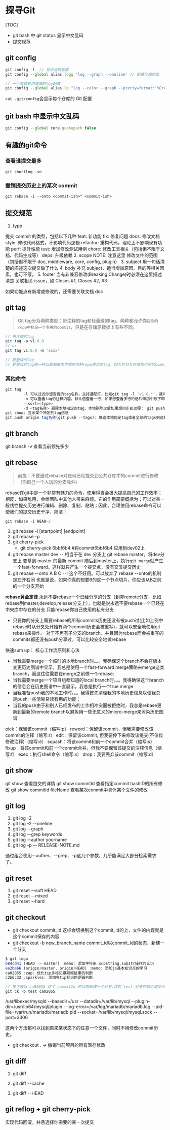 # 探寻Git

[TOC]

* git bash 中 git status 显示中文乱码
* 提交规范

## git config

```js
git config -l  // 显示当前配置
git config --global alias.logg 'log --graph --oneline' // 配置全局别面
```

```js
// 一个有趣有用炫酷的log配置
git config --global alias.lg "log --color --graph --pretty=format:'%Cred%h%Creset -%C(yellow)%d%Creset %s %Cgreen(%cr) %C(bold blue)<%an>%Creset' --abbrev-commit"
```

`cat .git/config`会显示每个仓库的 Git 配置

## git bash 中显示中文乱码

```js
git config --global core.quotepath false
```

## 有趣的git命令

### 查看谁提交最多

`git shortlog -sn`

### 撤销提交历史上的某次 commit

`git rebase -i --onto <commit-ish>^ <commit-ish>`

## 提交规范

1. type

提交 commit 的类型，包括以下几种
feat: 新功能
fix: 修复问题
docs: 修改文档
style: 修改代码格式，不影响代码逻辑
refactor: 重构代码，理论上不影响现有功能
perf: 提升性能
test: 增加修改测试用例
chore: 修改工具相关（包括但不限于文档、代码生成等）
deps: 升级依赖
2. scope  NOTE:  注意这里
修改文件的范围（包括但不限于 doc, middleware, core, config, plugin）
3. subject
用一句话清楚的描述这次提交做了什么
4. body
补充 subject，适当增加原因、目的等相关因素，也可不写。
5. footer
当有非兼容修改(Breaking Change)时必须在这里描述清楚
关联相关 issue，如 Closes #1, Closes #2, #3

如果功能点有新增或修改的，还需要关联文档 doc

## git tag

> Git tag分为两种类型：带注释的tag和轻量级的tag。两种都允许你`在你的repo中标记一个专用的commit`，只是在存储原数据上有些不同。

```js
// 带注释的tag
git tag -a v1.0.0
// or
git tag v1.0.0 -m 'xxxx'

// 轻量级的tag
// 轻量级的tag是一种以最简单地方式在你的repo里添加tag，因为它只会存储你引用的commit的hash值。只要不使用上述的参数-a、-m、-s创建出来的就都是这种类型tag。
```

### 其他命令

```js
git tag
        -l 可以过滤你想查看的tag名称，支持通配符，比如git tag -l 'v1.0.*'，就可以查看v1.0.*的所有存在的tag
        -n 可以查看tag的注释内容，默认值查看一行，如果想查看多行的话后面加个数字即可，比如：-n3。
        --sort=<type>
        -d <tag名称> 删除本地指定的tag，本地删除之后如果想同步到远程： git push origin :tag名称
git show: 显示某个特定的tag信息
git push origin tag名称(git push --tags): 推送本地指定tag或者全部的tags到远程
```

## git branch

git branch -v 查看当前领先多少

## git rebase

> 前提：不要通过rebase对任何已经提交到公共仓库中的commit进行修改（你自己一个人玩的分支除外）

rebase在git中是一个非常有魅力的命令，使用得当会极大提高自己的工作效率；相反，如果乱用，会给团队中其他人带来麻烦。它的作用简要概括为：可以对某一段线性提交历史进行编辑、删除、复制、粘贴；因此，合理使用rebase命令可以使我们的提交历史干净、简洁！

```js
git rebase -i HEAD~2
```

1. git rebase -i [startpoint] [endpoint]
2. git rebase -p
3. git cherry-pick
    * git cherry-pick 6bbf6b4 #将commit6bbf6b4 应用到dev02上
4. git rebase master dev -- 相当于在 dev 分支上 git rebase master。将dev分支上 变基到 master 的最新 commit
    随后到master上，执行`git merge`就产生一个fast-forward。这样就只产生一个提交点，没有交叉提交历史
5. git rebase --onto A B C  --! 这个不好用。可以放弃了
    rebase --onto的机制是左开右闭
    也就是说，如果你真的想要B的这一个节点切片，你应该从B之前的一个分支开始

**rebase黄金定律**
永远不要rebase一个已经分享的分支（到非remote分支，比如rebase到master,develop,release分支上），也就是说永远不要rebase一个已经在中央库中存在的分支.只能rebase你自己使用的私有分支

* 只要你的分支上需要rebase的所有commits历史还没有被push过(比如上例中rebase时从分叉处开始有两个commit历史会被重写)，就可以安全地使用git rebase来操作。
    对于不再有子分支的branch，并且因为rebase而会被重写的commits都还没有push分享过，可以比较安全地做rebase

快速sum up： 核心工作流原则和心法

* 当我需要merge一个临时的本地branch时。。。我确保这个branch不会在版本变更历史图谱中显示，我总是使用一个fast-forward merge策略来merge这类branch，而这往往需要在merge之前做一个rebase;
* 当我需要merge一个项目组都知道的local branch时。。。我得确保这个branch的信息会在历史图谱中一直展示，我总是执行一个true merge
* 当我准备push我的本地工作时。。。我得首先清理我的本地历史信息以便我总是push一些清晰易读有用的功能；
* 当我的push由于和别人已经发布的工作相冲突而被拒绝时，我总是rebase更新到最新的remote branch以避免用一些无意义的micro-merge来污染历史图谱

pick：保留该commit（缩写:p）
reword：保留该commit，但我需要修改该commit的注释（缩写:r）
edit：保留该commit, 但我要停下来修改该提交(不仅仅修改注释)（缩写:e）
squash：将该commit和前一个commit合并（缩写:s）
fixup：将该commit和前一个commit合并，但我不要保留该提交的注释信息（缩写:f）
exec：执行shell命令（缩写:x）
drop：我要丢弃该commit（缩写:d）

## git show

git show 查看提交的详情
git show commitId 查看指定commit hashID的所有修改
git show commitId fileName 查看某次commit中具体某个文件的修改

## git log

1. git log -2
2. git log -2 --oneline
3. git log --graph
4. git log --grep keywords
5. git log --author yourname
6. git log -p -- RELEASE-NOTE.md

通过组合使用--auther、--grep、-p这几个参数，几乎能满足大部分检索需求了。

## git reset

1. git reset --soft HEAD
2. git reset --mixed
3. git reset --hard

## git checkout

* git checkout commit_id 这样会切换到这个commit_id的上，文件的内容就是这个commit保存的内容
* git checkout -b new_branch_name commit_id以commit_id的状态，新建一个分支

```js
$ git logo
b84cd41 (HEAD -> master) :memo: 添加字符串 substring,substr操作的认识
ee2be66 (origin/master, origin/HEAD) :memo: 添加js基本知识点的学习
ca02055 :zap: 优化tip多标记嫌疑框结果的判断
c2b6c32 :sparkles: 添加多tip标记的逻辑判断

// 接下来以 ca02055 这个 commitId 的状态新建一个分支.这时 test 分支的最近提交点就是 ca02055 这个提交历史点
git ck -b test ca02055
```

/usr/libexec/mysqld --basedir=/usr --datadir=/var/lib/mysql --plugin-dir=/usr/lib64/mysql/plugin --log-error=/var/log/mariadb/mariadb.log --pid-file=/var/run/mariadb/mariadb.pid --socket=/var/lib/mysql/mysql.sock --port=3306

这两个方法都可以找到原来某状态下的任意一个文件，同时不用修改commit历史。

* git checkout .  -> 撤销当前项目的所有暂存修改

## git diff

1. git diff

2. git diff --cache
3. git diff --HEAD

## git reflog + git cherry-pick

实现代码回滚，并且选择你需要的某一次提交
